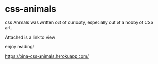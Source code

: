 # css-animals
css Animals was written out of curiosity, especially out of a hobby of CSS art.

Attached is a link to view

enjoy reading!

https://bina-css-animals.herokuapp.com/
